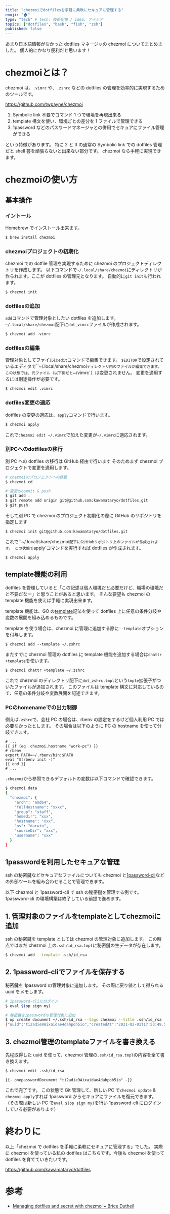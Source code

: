 ```yaml
---
title: "chezmoiでdotfilesを手軽に柔軟にセキュアに管理する"
emoji: "🏠"
type: "tech" # tech: 技術記事 / idea: アイデア
topics: ["dotfiles", "bash", "fish", "zsh"]
published: false
---
```


あまり日本語情報がなかった dotfiles マネージャの chezmoi についてまとめました。
個人的にかなり便利だと思います！

# chezmoiとは？

chezmoi は、`.vimrc` や、`.zshrc` などの dotfiles の管理を効率的に実現するためのツールです。

https://github.com/twpayne/chezmoi

1. Symbolic link 不要でコマンド 1 つで環境を再現出来る
1. template 構文を使い、環境ごとの差分を 1 ファイルで管理できる
1. 1password などのパスワードマネージャとの併用でセキュアにファイル管理ができる

という特徴があります。
特に 2 と 3 の通常の Symbolic link での dotfiles 管理だと shell 芸を頑張らないと出来ない部分です。
chezmoi なら手軽に実現できます。

# chezmoiの使い方

## 基本操作

### イントール

Homebrew でインストール出来ます。

```bash
$ brew install chezmoi
```
### chezmoiプロジェクトの初期化
chezmoi での dotfile 管理を実現するために chezmoi のプロジェクトディレクトリを作成します。
以下コマンドで`~/.local/share/chezmoi`にディレクトリが作られます。ここが dotfiles の管理元となります。
自動的に`git init`も行われます。

```bash
$ chezmoi init
```

### dotfilesの追加
`add`コマンドで管理対象としたい dotfiles を追加します。
`~/.local/share/chezmoi`配下に`dot_vimrc`ファイルが作成されます。

```bash
$ chezmoi add .vimrc
```

### dotfilesの編集
管理対象としてファイルは`edit`コマンドで編集できます。
`$EDITOR`で設定されているエディタで``~/.local/share/chezmoi`ディレクトリ内のファイルが編集できます。
この状態では、元ファイル（以下例だと`~/vimrc`）は変更されません。
変更を適用するには別途操作が必要です。

```bash
$ chezmoi edit .vimrc
```

### dotfiles変更の適応
dotfiles の変更の適応は、`apply`コマンドで行います。

```bash
$ chezmoi apply
```

これで`chezmoi edit ~/.vimrc`で加えた変更が`~/.vimrc`に適応されます。

### 別PCへのdotfilesの移行
別 PC への dotfiles の移行は GitHub 経由で行います
そのためまず chezmoi プロジェクトで変更を適用します。

```bash
# chezmoiのプロジェクトへの移動
$ chezmoi cd

# 変更のcommit & push
$ git add .
$ git remote add origin git@github.com:kawamataryo/dotfiles.git
$ git push
```

そして別 PC で chezmoi のプロジェクト初期化の際に GitHub のリポジトリを指定します

```
$ chezmoi init git@github.com:kawamataryo/dotfiles.git
```

これで``~/.local/share/chezmoi`配下にGitHubリポジトリ上のファイルが作成されます。
この状態で`apply`コマンドを実行すれば dotfiles が作成されます。

```
$ chezmoi apply
```

## template機能の利用
dotfiles を管理していると「この記述は個人環境だと必要だけど、職場の環境だと不要だなー」と思うことがあると思います。
そんな要望も chezmoi の template 機能を使えば手軽に実現出来ます。

template 機能は、GO の[template](https://pkg.go.dev/text/template)記法を使って dotfiles 上に任意の条件分岐や変数の展開を組み込めるものです。

template を使う場合は、chezmoi に管理に追加する際に`--template`オプションを付与します。

```
$ chezmoi add --template ~/.zshrc
```

またすでに chezmoi 管理の dotfiles に template 機能を追加する場合は`chattr +template`を使います。

```
$ chezmoi chattr +template ~/.zshrc
```

これで chezmoi のディレクトリ配下に`dot_zshrc.tmpl`という`tmple`拡張子がついたファイルが追加されます。
このファイルは template 構文に対応しているので、任意の条件分岐や変数展開を記述できます。

### PCのhomenameでの出力制御

例えば`.zshrc`で、会社 PC の場合は、rbenv の設定をするけど個人利用 PC では必要なかったとします。
その場合は以下のように PC の hostname を使って分岐できます。

```.zshrc
# ...
{{ if (eq .chezmoi.hostname "work-pc") }}
# rbenv
export PATH=~/.rbenv/bin:$PATH
eval "$(rbenv init -)"
{{ end }}
# ...
```

`.chezmoi`から参照できるデフォルトの変数は以下コマンドで確認できます。

```bash
$ chezmoi data
{
  "chezmoi": {
    "arch": "amd64",
    "fullHostname": "xxxx",
    "group": "staff",
    "homedir": "xxx",
    "hostname": "xxx",
    "os": "darwin",
    "sourceDir": "xxx",
    "username": "xxx"
  }
}
```

## 1passwordを利用したセキュアな管理

ssh の秘密鍵などセキュアなファイルについても chezmoi と[1password-cli](https://support.1password.com/command-line-getting-started/)などの外部ツールを組み合わせることで管理できます。

以下 chezmoi と 1password-cli で ssh の秘密鍵を管理する例です。
1password-cli の環境構築は終了している前提で進めます。

## 1. 管理対象のファイルをtemplateとしてchezmoiに追加
ssh の秘密鍵を template としては chezmoi の管理対象に追加します。
この時点ではまだ chezmoi 上の`.ssh/id_rsa.tmpl`に秘密鍵の生データが存在します。

```bash
$ chezmoi add --template .ssh/id_rsa
```

## 2. 1password-cliでファイルを保存する
秘密鍵を 1password の管理対象に追加します。
その際に戻り値として得られる uuid をメモします。

```bash
# 1password-cliにログイン
$ eval $(op sign my)

# 秘密鍵を1passwordの管理対象に追加
$ op create document ~/.ssh/id_rsa --tags chezmoi --title .ssh/id_rsa
{"uuid":"ti2adie9Aixaidae4dahpoh5io","createdAt":"2021-02-01T17:53:49.596484+02:00","updatedAt":"2021-02-01T17:53:49.596484+02:00","vaultUuid":"eith2iequievuthae9Eedaiboh"} # 出力はダミーです
```

## 3. chezmoi管理のtemplateファイルを書き換える
先程取得した uuid を使って、chezmoi 管理の`.ssh/id_rsa.tmpl`の内容を全て書き換えます。

```bash
$ chezmoi edit .ssh/id_rsa
```

```tmpl:.ssh/id_rsa
{{- onepasswordDocument "ti2adie9Aixaidae4dahpoh5io" -}}
```

これで完了です。
この状態で Git 管理して、新しい PC で`chezmoi update` & `chezmoi apply`すれば 1password からセキュアにファイルを復元できます。
（その際は新しい PC で`eval $(op sign my)`を行い 1password-cli にログインしている必要があります）

# 終わりに

以上「chezmoi で dotfiles を手軽に柔軟にセキュアに管理する」でした。
実際に chezmoi を使っている私の dotfiles はこちらです。今後も chezmoi を使って dotfiles を育てていきたいです。

https://github.com/kawamataryo/dotfiles


# 参考
- [Managing dotfiles and secret with chezmoi • Brice Dutheil](https://blog.arkey.fr/2020/04/01/manage_dotfiles_with_chezmoi/)